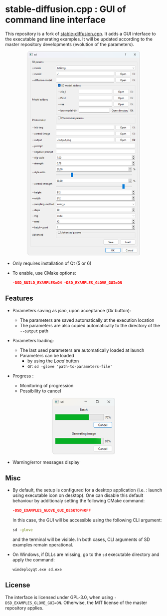 # stable-diffusion.cpp : GUI of command line interface

This repository is a fork of [stable-diffusion.cpp](https://github.com/leejet/stable-diffusion.cpp). It adds a GUI interface to the executable generating examples. It will be updated according to the master repository developments (evolution of the parameters).

<p align="center">
  <img src="./assets/sd-example.png" width="360x">
</p>

- Only requires installation of Qt (5 or 6)

- To enable, use CMake options:
  
  ```cmake
  -DSD_BUILD_EXAMPLES=ON -DSD_EXAMPLES_GLOVE_GUI=ON
  ```

## Features

- Parameters saving as *json*, upon acceptance (*Ok* button):
  
  - The parameters are saved automatically at the execution location
  - The parameters are also copied automatically to the directory of the <code>--output</code> path

- Parameters loading:
  
  - The last used parameters are automatically loaded at launch
  - Parameters can be loaded
    - by using the *Load* button
    - or: <code>sd -glove 'path-to-parameters-file'</code>
	
- Progress :

  - Monitoring of progression
  - Possibility to cancel

<p align="center">
  <img src="./assets/sd-example-progress.png" width="200x">
</p>

- Warning/error messages display
	
## Misc

- By default, the setup is configured for a desktop application (i.e. : launch using executable icon on desktop).
  One can disable this default behaviour by additionaly setting the following CMake command:
  ```cmake
  -DSD_EXAMPLES_GLOVE_GUI_DESKTOP=OFF
  ```
  In this case, the GUI will be accessible using the following CLI argument:
  ```sh
  sd -glove
  ```
  and the terminal will be visible.
  In both cases, CLI arguments of SD examples remain operational.
  

- On Windows, if DLLs are missing, go to the <code>sd</code> executable directory and apply the command:
  
  ```sh
  windeployqt.exe sd.exe
  ```

## License

The interface is licensed under GPL-3.0, when using <code>-DSD_EXAMPLES_GLOVE_GUI=ON</code>. Otherwise, the MIT license of the master repository applies.
